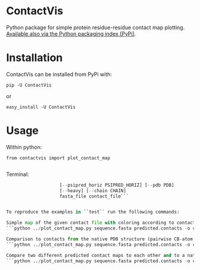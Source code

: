 ContactVis
==========

Python package for simple protein residue-residue contact map plotting.
[Available also via the Python packaging index (PyPi)](https://pypi.python.org/pypi/ContactVis).


Installation
============

ContactVis can be installed from PyPi with:

``pip -U ContactVis``

or

``easy_install -U ContactVis``


Usage
=====

Within python:

```from contactvis import plot_contact_map```

```plot_contact_map.plot_map(fasta_filename, contact_filename, factor, c2_filename='', psipred_filename='', pdb_filename='', is_heavy=False, chain='', sep=',', outfilename='')
```

Terminal:

```plot_contact_map.py [-h] [-o OUTFILE] [-f FACTOR] [--c2 C2]
                    [--psipred_horiz PSIPRED_HORIZ] [--pdb PDB]
                    [--heavy] [--chain CHAIN]
                    fasta_file contact_file```


To reproduce the examples in ``test`` run the following commands:

Simple map of the given contact file with coloring according to contact probability:
```python ../plot_contact_map.py sequence.fasta predicted.contacts -o cm_simple```

Comparison to contacts from the native PDB structure (pairwise CB-atom distance with 8Å cutoff):
```python ../plot_contact_map.py sequence.fasta predicted.contacts -o cm_pdb.pdf --pdb native_structure.pdb```

Compare two different predicted contact maps to each other and to a native PDB structure and include secondary structure information along the diagonal (red: helix, blue: sheet):
```python ../plot_contact_map.py sequence.fasta predicted.contacts -o cm_compare_pdb.pdf --pdb native_structure.pdb --c2 predicted.contacts2 --psipred_horiz psipred.horiz```

